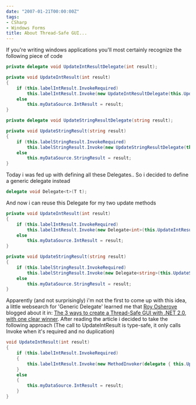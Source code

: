 ```yaml
---
date: "2007-01-21T00:00:00Z"
tags:
- CSharp
- Windows Forms
title: About Thread-Safe GUI...
---
```

If you're writing windows applications you'll most certainly recognize the following piece of code

```csharp
private delegate void UpdateIntResultDelegate(int result);

private void UpdateIntResult(int result)
{
	if (this.labelIntResult.InvokeRequired)
		this.labelIntResult.Invoke(new UpdateIntResultDelegate(this.UpdateIntResult), result);
	else
		this.myDataSource.IntResult = result;
}

private delegate void UpdateStringResultDelegate(string result);

private void UpdateStringResult(string result)
{
	if (this.labelStringResult.InvokeRequired)
		this.labelStringResult.Invoke(new UpdateStringResultDelegate(this.UpdateStringResult), result);
	else
		this.myDataSource.StringResult = result;
}
```

Today i was fed up with defining all these Delegates.. So i decided to define a generic delegate instead

```csharp
delegate void Delegate<t>(T t);
```

And now i can reuse this Delegate for my two update methods

```csharp
private void UpdateIntResult(int result)
{
	if (this.labelIntResult.InvokeRequired)
		this.labelIntResult.Invoke(new Delegate<int>(this.UpdateIntResult), result);
	else
		this.myDataSource.IntResult = result;
}

private void UpdateStringResult(string result)
{
	if (this.labelStringResult.InvokeRequired)
		this.labelStringResult.Invoke(new Delegate<string>(this.UpdateStringResult), result);
	else
		this.myDataSource.StringResult = result;
}
```

Apparently (and not surprisingly) i'm not the first to come up with this idea, a little websearch for 'Generic Delegate' learned me that [Roy Osherove](http://weblogs.asp.net/rosherove/default.aspx) blogged about it in: [The 3 ways to create a Thread-Safe GUI with .NET 2.0, with one clear winner](http://weblogs.asp.net/rosherove/archive/2006/03/01/439309.aspx). After reading the article i decided to take the following approach (The call to UpdateIntResult is type-safe, it only calls Invoke when it's required and no duplication)

```csharp
void UpdateIntResult(int result)
{
	if (this.labelIntResult.InvokeRequired)
	{
		this.labelIntResult.Invoke(new MethodInvoker(delegate { this.UpdateIntResult(result); }));
	}
	else
	{
		this.myDataSource.IntResult = result;
	}
}
```
